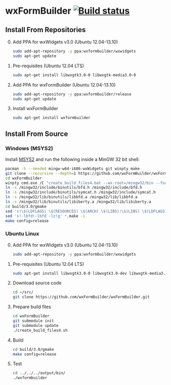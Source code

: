# wxFormBuilder [![Build status](https://ci.appveyor.com/api/projects/status/yxpn19g0st7l9r8x?svg=true)](https://ci.appveyor.com/project/jhasse/wxformbuilder-461d5)

## Install From Repositories

0. Add PPA for wxWidgets v3.0 (Ubuntu 12.04-13.10)

	```sh
	sudo add-apt-repository -y ppa:wxformbuilder/wxwidgets
	sudo apt-get update
	```
1. Pre-requisites (Ubuntu 12.04 LTS)

	```sh
	sudo apt-get install libwxgtk3.0-0 libwxgtk-media3.0-0
	```
2. Add PPA for wxFormBuilder (Ubuntu 12.04-13.10)

	```sh
	sudo add-apt-repository -y ppa:wxformbuilder/release
	sudo apt-get update
	```
3. Install wxFormBuilder

	```sh
	sudo apt-get install wxformbuilder
	```

## Install From Source

### Windows (MSYS2)

Install [MSYS2](http://msys2.github.io/) and run the following inside a MinGW 32 bit shell:

```sh
pacman -S --needed mingw-w64-i686-wxWidgets git winpty make
git clone --recursive --depth=1 https://github.com/wxFormBuilder/wxFormBuilder
cd wxFormBuilder
winpty cmd.exe /C "create_build_files4.bat --wx-root=/mingw32/bin --force-wx-config --disable-mediactrl"
ln -s /mingw32/include/binutils/bfd.h /mingw32/include/bfd.h
ln -s /mingw32/include/binutils/symcat.h /mingw32/include/symcat.h
ln -s /mingw32/lib/binutils/libbfd.a /mingw32/lib/libbfd.a
ln -s /mingw32/lib/binutils/libiberty.a /mingw32/lib/libiberty.a
cd build/3.0/gmake
sed 's!\$(LDFLAGS) \$(RESOURCES) \$(ARCH) \$(LIBS)!\$(LIBS) \$(LDFLAGS) \$(RESOURCES) \$(ARCH)!g' *.make -i
sed 's!-lbfd!-lbfd -lz!g' *.make -i
make config=release
```

### Ubuntu Linux

0. Add PPA for wxWidgets v3.0 (Ubuntu 12.04-13.10)

	```sh
	sudo add-apt-repository -y ppa:wxformbuilder/wxwidgets
	```
1. Pre-requisites (Ubuntu 12.04 LTS)

	```sh
	sudo apt-get install libwxgtk3.0-0 libwxgtk3.0-dev libwxgtk-media3.0-dev
	```
2. Download source code

	```sh
	cd ~/src/
	git clone https://github.com/wxFormBuilder/wxFormBuilder.git
	```
3. Prepare build files

	```sh
	cd wxFormBuilder
	git submodule init
	git submodule update
	./create_build_files4.sh
	```
4. Build

	```sh
	cd build/3.0/gmake
	make config=release
	```
4. Test

	```sh
	cd ../../../output/bin/
	./wxformbuilder
	```
